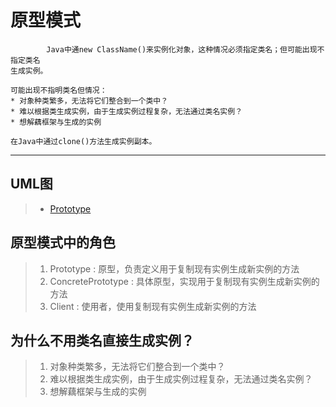 # 原型模式
            Java中通new ClassName()来实例化对象，这种情况必须指定类名；但可能出现不指定类名
    生成实例。
    
    可能出现不指明类名但情况：
    * 对象种类繁多，无法将它们整合到一个类中？
    * 难以根据类生成实例，由于生成实例过程复杂，无法通过类名实例？
    * 想解藕框架与生成的实例
    
    在Java中通过clone()方法生成实例副本。
----------------------------------------------------------------------------------
## UML图
>  * [Prototype](/prototype.jpg)

## 原型模式中的角色

> 1. Prototype : 原型，负责定义用于复制现有实例生成新实例的方法
> 2. ConcretePrototype : 具体原型，实现用于复制现有实例生成新实例的方法
> 3. Client : 使用者，使用复制现有实例生成新实例的方法

## 为什么不用类名直接生成实例？

> 1. 对象种类繁多，无法将它们整合到一个类中？
> 2. 难以根据类生成实例，由于生成实例过程复杂，无法通过类名实例？
> 3. 想解藕框架与生成的实例